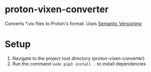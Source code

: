 # proton-vixen-converter
Converts *.vix files to Proton's format. Uses [Semantic Versioning](http://www.semver.org) 

# Setup
1. Navigate to the project root directory (proton-vixen-converter)
2. Run the command `sudo pip3 install .` to install dependencies

